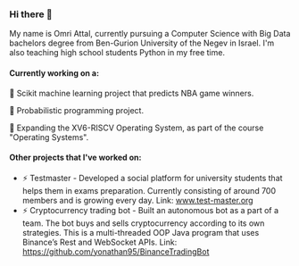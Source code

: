 ### Hi there 👋
My name is Omri Attal, currently pursuing a Computer Science with Big Data bachelors degree from Ben-Gurion University of the Negev in Israel.
I'm also teaching high school students Python in my free time. 


#### Currently working on a: 
🔭 Scikit machine learning project that predicts NBA game winners.

🔭 Probabilistic programming project.

🔭 Expanding the XV6-RISCV Operating System, as part of the course "Operating Systems".

#### Other projects that I've worked on:
* ⚡ Testmaster - Developed a social platform for university students that helps them in exams preparation. Currently consisting of around 700 members and is growing every day. Link: www.test-master.org
* ⚡ Cryptocurrency trading bot - Built an autonomous bot as a part of a team. The bot buys and sells cryptocurrency according to its own strategies. This is a multi-threaded OOP Java program that uses Binance’s Rest and WebSocket APIs. Link: https://github.com/yonathan95/BinanceTradingBot

<!--
**omriattal/omriattal** is a ✨ _special_ ✨ repository because its `README.md` (this file) appears on your GitHub profile.

Here are some ideas to get you started:

- 🔭 I’m currently working on ...
- 🌱 I’m currently learning ...
- 👯 I’m looking to collaborate on ...
- 🤔 I’m looking for help with ...
- 💬 Ask me about ...
- 📫 How to reach me: ...
- 😄 Pronouns: ...
- ⚡ Fun fact: ...
-->
